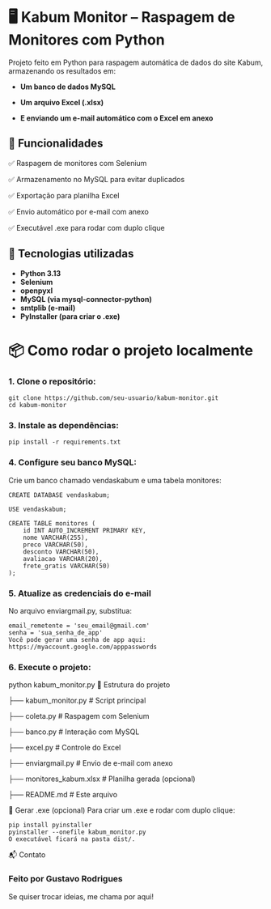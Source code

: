 # 🖥️ Kabum Monitor – Raspagem de Monitores com Python
Projeto feito em Python para raspagem automática de dados do site Kabum, armazenando os resultados em:

- **Um banco de dados MySQL**

- **Um arquivo Excel (.xlsx)**

- **E enviando um e-mail automático com o Excel em anexo**

## 📌 Funcionalidades

✅ Raspagem de monitores com Selenium

✅ Armazenamento no MySQL para evitar duplicados

✅ Exportação para planilha Excel

✅ Envio automático por e-mail com anexo

✅ Executável .exe para rodar com duplo clique


## 🚀 Tecnologias utilizadas

- **Python 3.13**
- **Selenium**
- **openpyxl**
- **MySQL (via mysql-connector-python)**
- **smtplib (e-mail)**
- **PyInstaller (para criar o .exe)**

# 📦 Como rodar o projeto localmente

### 1. Clone o repositório:
```
git clone https://github.com/seu-usuario/kabum-monitor.git
cd kabum-monitor
````

### 3. Instale as dependências:
```
pip install -r requirements.txt
```

### 4. Configure seu banco MySQL:
Crie um banco chamado vendaskabum e uma tabela monitores:
```
CREATE DATABASE vendaskabum;

USE vendaskabum;

CREATE TABLE monitores (
    id INT AUTO_INCREMENT PRIMARY KEY,
    nome VARCHAR(255),
    preco VARCHAR(50),
    desconto VARCHAR(50),
    avaliacao VARCHAR(20),
    frete_gratis VARCHAR(50)
);
```

### 5. Atualize as credenciais do e-mail
No arquivo enviargmail.py, substitua:
```
email_remetente = 'seu_email@gmail.com'
senha = 'sua_senha_de_app'
Você pode gerar uma senha de app aqui: https://myaccount.google.com/apppasswords
```

### 6. Execute o projeto:
python kabum_monitor.py
📁 Estrutura do projeto

├── kabum_monitor.py         # Script principal

├── coleta.py                # Raspagem com Selenium

├── banco.py                 # Interação com MySQL

├── excel.py                 # Controle do Excel

├── enviargmail.py           # Envio de e-mail com anexo

├── monitores_kabum.xlsx     # Planilha gerada (opcional)

├── README.md                # Este arquivo

🧪 Gerar .exe (opcional)
Para criar um .exe e rodar com duplo clique:
```
pip install pyinstaller
pyinstaller --onefile kabum_monitor.py
O executável ficará na pasta dist/.
```

📬 Contato
### Feito por Gustavo Rodrigues

Se quiser trocar ideias, me chama por aqui!
